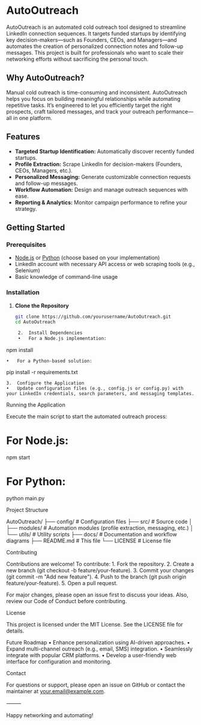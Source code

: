 # AutoOutreach

AutoOutreach is an automated cold outreach tool designed to streamline LinkedIn connection sequences. It targets funded startups by identifying key decision-makers—such as Founders, CEOs, and Managers—and automates the creation of personalized connection notes and follow-up messages. This project is built for professionals who want to scale their networking efforts without sacrificing the personal touch.

## Why AutoOutreach?

Manual cold outreach is time-consuming and inconsistent. AutoOutreach helps you focus on building meaningful relationships while automating repetitive tasks. It’s engineered to let you efficiently target the right prospects, craft tailored messages, and track your outreach performance—all in one platform.

## Features

- **Targeted Startup Identification:** Automatically discover recently funded startups.
- **Profile Extraction:** Scrape LinkedIn for decision-makers (Founders, CEOs, Managers, etc.).
- **Personalized Messaging:** Generate customizable connection requests and follow-up messages.
- **Workflow Automation:** Design and manage outreach sequences with ease.
- **Reporting & Analytics:** Monitor campaign performance to refine your strategy.

## Getting Started

### Prerequisites

- [Node.js](https://nodejs.org/) or [Python](https://www.python.org/) (choose based on your implementation)
- LinkedIn account with necessary API access or web scraping tools (e.g., Selenium)
- Basic knowledge of command-line usage

### Installation

1. **Clone the Repository**
   ```bash
   git clone https://github.com/yourusername/AutoOutreach.git
   cd AutoOutreach

	2.	Install Dependencies
	•	For a Node.js implementation:

npm install


	•	For a Python-based solution:

pip install -r requirements.txt


	3.	Configure the Application
	•	Update configuration files (e.g., config.js or config.py) with your LinkedIn credentials, search parameters, and messaging templates.

Running the Application

Execute the main script to start the automated outreach process:

# For Node.js:
npm start

# For Python:
python main.py

Project Structure

AutoOutreach/
├── config/                # Configuration files
├── src/                   # Source code
│   ├── modules/           # Automation modules (profile extraction, messaging, etc.)
│   └── utils/             # Utility scripts
├── docs/                  # Documentation and workflow diagrams
├── README.md              # This file
└── LICENSE                # License file

Contributing

Contributions are welcome! To contribute:
	1.	Fork the repository.
	2.	Create a new branch (git checkout -b feature/your-feature).
	3.	Commit your changes (git commit -m "Add new feature").
	4.	Push to the branch (git push origin feature/your-feature).
	5.	Open a pull request.

For major changes, please open an issue first to discuss your ideas. Also, review our Code of Conduct before contributing.

License

This project is licensed under the MIT License. See the LICENSE file for details.

Future Roadmap
	•	Enhance personalization using AI-driven approaches.
	•	Expand multi-channel outreach (e.g., email, SMS) integration.
	•	Seamlessly integrate with popular CRM platforms.
	•	Develop a user-friendly web interface for configuration and monitoring.

Contact

For questions or support, please open an issue on GitHub or contact the maintainer at your.email@example.com.

⸻

Happy networking and automating!

